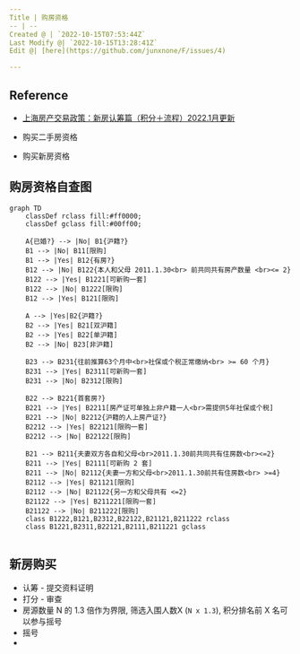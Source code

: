 ```yaml
---
Title | 购房资格
-- | --
Created @ | `2022-10-15T07:53:44Z`
Last Modify @| `2022-10-15T13:28:41Z`
Edit @| [here](https://github.com/junxnone/F/issues/4)

---
```

## Reference
- [上海房产交易政策：新房认筹篇（积分＋流程）2022.1月更新](https://new.qq.com/omn/20220116/20220116A05Y9Z00.html)


- 购买二手房资格
- 购买新房资格


## 购房资格自查图


```mermaid
graph TD
    classDef rclass fill:#ff0000;
    classDef gclass fill:#00ff00;

    A{已婚?} --> |No| B1{沪籍?}
    B1 --> |No| B11[限购]
    B1 --> |Yes| B12{有房?}
    B12 --> |No| B122{本人和父母 2011.1.30<br> 前共同共有房产数量 <br><= 2}
    B122 --> |Yes| B1221[可新购一套]
    B122 --> |No| B1222[限购]
    B12 --> |Yes| B121[限购]

    A --> |Yes|B2{沪籍?}
    B2 --> |Yes| B21[双沪籍]
    B2 --> |Yes| B22[单沪籍]
    B2 --> |No| B23[非沪籍]
    
    B23 --> B231{往前推算63个月中<br>社保或个税正常缴纳<br> >= 60 个月}
    B231 --> |Yes| B2311[可新购一套]
    B231 --> |No| B2312[限购]

    B22 --> B221{首套房?}
    B221 --> |Yes| B2211[房产证可单独上非户籍一人<br>需提供5年社保或个税]
    B221 --> |No| B2212{沪籍的人上房产证?}
    B2212 --> |Yes| B22121[限购一套]
    B2212 --> |No| B22122[限购]
    
    B21 --> B211{夫妻双方各自和父母<br>2011.1.30前共同共有住房数<br><=2}
    B211 --> |Yes| B2111[可新购 2 套]
    B211 --> |No| B2112{夫妻一方和父母<br>2011.1.30前共有住房数<br> >=4}
    B2112 --> |Yes| B21121[限购]
    B2112 --> |No| B21122{另一方和父母共有 <=2}
    B21122 --> |Yes| B211221[限购一套]
    B21122 --> |No| B211222[限购]
    class B1222,B121,B2312,B22122,B21121,B211222 rclass
    class B1221,B2311,B22121,B2111,B211221 gclass
    
```

## 新房购买

- 认筹 - 提交资料证明
- 打分 - 审查
- 房源数量 N 的 1.3 倍作为界限, 筛选入围人数X (`N x 1.3`), 积分排名前 X 名可以参与摇号
- 摇号
- 

